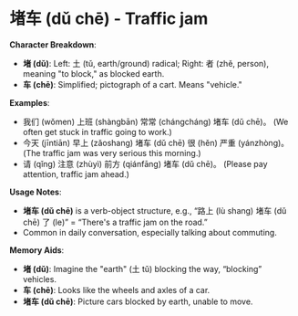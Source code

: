 # **堵车 (dǔ chē) - Traffic jam**

**Character Breakdown**:  
- **堵 (dǔ)**: Left: 土 (tǔ, earth/ground) radical; Right: 者 (zhě, person), meaning "to block," as blocked earth.  
- **车 (chē)**: Simplified; pictograph of a cart. Means "vehicle."

**Examples**:  
- 我们 (wǒmen) 上班 (shàngbān) 常常 (chángcháng) 堵车 (dǔ chē)。 (We often get stuck in traffic going to work.)  
- 今天 (jīntiān) 早上 (zǎoshang) 堵车 (dǔ chē) 很 (hěn) 严重 (yánzhòng)。 (The traffic jam was very serious this morning.)  
- 请 (qǐng) 注意 (zhùyì) 前方 (qiánfāng) 堵车 (dǔ chē)。 (Please pay attention, traffic jam ahead.)

**Usage Notes**:  
- **堵车 (dǔ chē)** is a verb-object structure, e.g., “路上 (lù shang) 堵车 (dǔ chē) 了 (le)” = “There's a traffic jam on the road.”  
- Common in daily conversation, especially talking about commuting.

**Memory Aids**:  
- **堵 (dǔ)**: Imagine the "earth" (土 tǔ) blocking the way, “blocking” vehicles.  
- **车 (chē)**: Looks like the wheels and axles of a car.  
- **堵车 (dǔ chē)**: Picture cars blocked by earth, unable to move.
